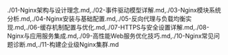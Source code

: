 ./01-Nginx架构与设计理念.md,./02-事件驱动模型详解.md,./03-Nginx模块系统分析.md,./04-Nginx安装与基础配置.md,./05-反向代理与负载均衡实现.md,./06-缓存机制配置与优化.md,./07-HTTPS与安全设置详解.md,./08-Nginx与应用服务集成.md,./09-高性能Web服务优化技巧.md,./10-Nginx常见问题诊断.md,./11-构建企业级Nginx集群.md